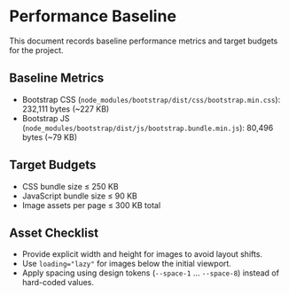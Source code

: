 # Performance Baseline

This document records baseline performance metrics and target budgets for the project.

## Baseline Metrics
- Bootstrap CSS (`node_modules/bootstrap/dist/css/bootstrap.min.css`): 232,111 bytes (~227 KB)
- Bootstrap JS (`node_modules/bootstrap/dist/js/bootstrap.bundle.min.js`): 80,496 bytes (~79 KB)

## Target Budgets
- CSS bundle size ≤ 250 KB
- JavaScript bundle size ≤ 90 KB
- Image assets per page ≤ 300 KB total

## Asset Checklist
- Provide explicit width and height for images to avoid layout shifts.
- Use `loading="lazy"` for images below the initial viewport.
- Apply spacing using design tokens (`--space-1` … `--space-8`) instead of hard-coded values.

